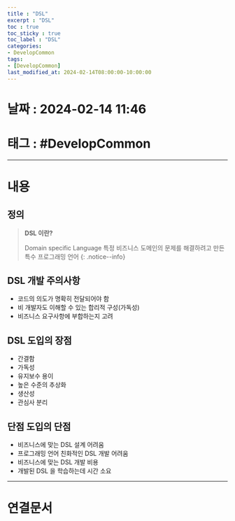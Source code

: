 ```yaml
---
title : "DSL"
excerpt : "DSL"
toc : true
toc_sticky : true
toc_label : "DSL"
categories:
- DevelopCommon
tags:
- [DevelopCommon]
last_modified_at: 2024-02-14T08:00:00-10:00:00
---
```


# 날짜 : 2024-02-14 11:46

# 태그 : #DevelopCommon 
---

# 내용

## 정의
> **DSL 이란?**
>
> Domain specific Language
> 특정 비즈니스 도메인의 문제를 해결하려고 만든 특수 프로그래밍 언어
{: .notice--info}

## DSL 개발 주의사항
- 코드의 의도가 명확히 전달되어야 함
- 비 개발자도 이해할 수 있는 합리적 구성(가독성)
- 비즈니스 요구사항에 부합하는지 고려

## DSL 도입의 장점
- 간결함
- 가독성
- 유지보수 용이
- 높은 수준의 추상화
- 생산성
- 관심사 분리

## 단점 도입의 단점
- 비즈니스에 맞는 DSL 설계 어려움
- 프로그래밍 언어 친화적인 DSL 개발 어려움
- 비즈니스에 맞는 DSL 개발 비용
- 개발된 DSL 을 학습하는데 시간 소요

---

# 연결문서
